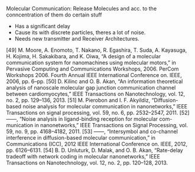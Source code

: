 Molecular Communication: Release Molecules and acc. to the conncentration of them do certain stuff
- Has a significant delay
- Cause its with discrete particles, theres a lot of noise.
- Needs new transmitter and Receiver Architectures.

[49] M. Moore, A. Enomoto, T. Nakano, R. Egashira, T. Suda, A. Kayasuga,
H. Kojima, H. Sakakibara, and K. Oiwa, “A design of a molecular
communication system for nanomachines using molecular motors,” in
Pervasive Computing and Communications Workshops, 2006. PerCom
Workshops 2006. Fourth Annual IEEE International Conference on.
IEEE, 2006, pp. 6–pp.
[50] D. Kilinc and O. B. Akan, “An information theoretical analysis of
nanoscale molecular gap junction communication channel between
cardiomyocytes,” IEEE Transactions on Nanotechnology, vol. 12, no. 2,
pp. 129–136, 2013.
[51] M. Pierobon and I. F. Akyildiz, “Diffusion-based noise analysis for
molecular communication in nanonetworks,” IEEE Transactions on
signal processing, vol. 59, no. 6, pp. 2532–2547, 2011.
[52] ——, “Noise analysis in ligand-binding reception for molecular com-
munication in nanonetworks,” IEEE Transactions on Signal Processing,
vol. 59, no. 9, pp. 4168–4182, 2011.
[53] ——, “Intersymbol and co-channel interference in diffusion-based
molecular communication,” in Communications (ICC), 2012 IEEE
International Conference on. IEEE, 2012, pp. 6126–6131.
[54] B. D. Unluturk, D. Malak, and O. B. Akan, “Rate-delay tradeoff with
network coding in molecular nanonetworks,” IEEE Transactions on
Nanotechnology, vol. 12, no. 2, pp. 120–128, 2013.
